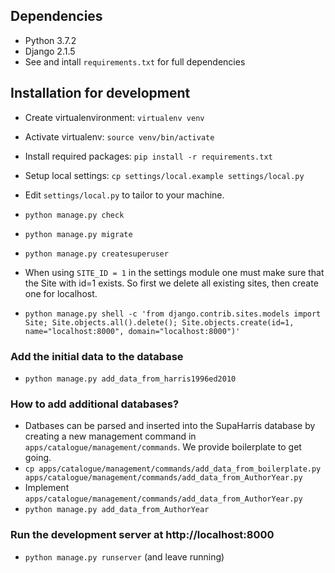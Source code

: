 ## **Dependencies**
- Python 3.7.2
- Django 2.1.5
- See and intall `requirements.txt` for full dependencies

## **Installation for development**
- Create virtualenvironment: `virtualenv venv`
- Activate virtualenv: `source venv/bin/activate`

- Install required packages: `pip install -r requirements.txt`
- Setup local settings: `cp settings/local.example settings/local.py`
- Edit `settings/local.py` to tailor to your machine.

- `python manage.py check`
- `python manage.py migrate`
- `python manage.py createsuperuser`
- When using `SITE_ID = 1` in the settings module one must make sure that the 
  Site with id=1 exists. So first we delete all existing sites, then create
  one for localhost.
- `python manage.py shell -c 'from django.contrib.sites.models import Site; Site.objects.all().delete(); Site.objects.create(id=1, name="localhost:8000", domain="localhost:8000")'`

### Add the initial data to the database
- `python manage.py add_data_from_harris1996ed2010` 

### How to add additional databases?
- Datbases can be parsed and inserted into the SupaHarris database by creating a new management command in `apps/catalogue/management/commands`. We provide boilerplate to get going.
- `cp apps/catalogue/management/commands/add_data_from_boilerplate.py apps/catalogue/management/commands/add_data_from_AuthorYear.py`
- Implement `apps/catalogue/management/commands/add_data_from_AuthorYear.py`
- `python manage.py add_data_from_AuthorYear`


### Run the development server at http://localhost:8000
- `python manage.py runserver` (and leave running)
